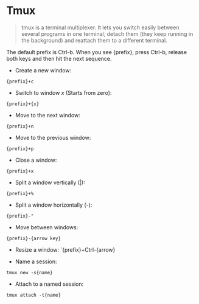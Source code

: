 # Tmux
> tmux is a terminal multiplexer. 
> It lets you switch easily between several programs in one terminal, detach them (they keep running in the background) and reattach them to a different terminal.

The default prefix is Ctrl-b.
When you see {prefix}, press Ctrl-b, release both keys and then hit the next sequence.

- Create a new window:

`{prefix}+c`

- Switch to window *x* (Starts from zero):

`{prefix}+{x}`

- Move to the next window:

`{prefix}+n`

- Move to the previous window:

`{prefix}+p`

- Close a window:

`{prefix}+x`

- Split a window vertically (|):

`{prefix}+%`

- Split a window horizontally (-):

`{prefix}-"`

- Move between windows:

`{prefix}-{arrow key}`

- Resize a window:
`{prefix}+Ctrl-{arrow}

- Name a session:

`tmux new -s{name}`

- Attach to a named session:

`tmux attach -t{name}`
